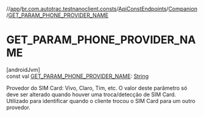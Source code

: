 //[app](../../../../index.md)/[br.com.autotrac.testnanoclient.consts](../../index.md)/[ApiConstEndpoints](../index.md)/[Companion](index.md)/[GET_PARAM_PHONE_PROVIDER_NAME](-g-e-t_-p-a-r-a-m_-p-h-o-n-e_-p-r-o-v-i-d-e-r_-n-a-m-e.md)

# GET_PARAM_PHONE_PROVIDER_NAME

[androidJvm]\
const val [GET_PARAM_PHONE_PROVIDER_NAME](-g-e-t_-p-a-r-a-m_-p-h-o-n-e_-p-r-o-v-i-d-e-r_-n-a-m-e.md): [String](https://kotlinlang.org/api/latest/jvm/stdlib/kotlin/-string/index.html)

Provedor do SIM Card: Vivo, Claro, Tim, etc. O valor deste parâmetro só deve ser alterado quando houver uma troca/detecção de SIM Card. Utilizado para identificar quando o cliente trocou o SIM Card para um outro provedor.
